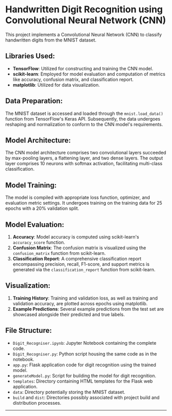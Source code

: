 # Handwritten Digit Recognition using Convolutional Neural Network (CNN)

This project implements a Convolutional Neural Network (CNN) to classify handwritten digits from the MNIST dataset.

## Libraries Used:

- **TensorFlow**: Utilized for constructing and training the CNN model.
- **scikit-learn**: Employed for model evaluation and computation of metrics like accuracy, confusion matrix, and classification report.
- **matplotlib**: Utilized for data visualization.

## Data Preparation:

The MNIST dataset is accessed and loaded through the `mnist.load_data()` function from TensorFlow's Keras API. Subsequently, the data undergoes reshaping and normalization to conform to the CNN model's requirements.

## Model Architecture:

The CNN model architecture comprises two convolutional layers succeeded by max-pooling layers, a flattening layer, and two dense layers. The output layer comprises 10 neurons with softmax activation, facilitating multi-class classification.

## Model Training:

The model is compiled with appropriate loss function, optimizer, and evaluation metric settings. It undergoes training on the training data for 25 epochs with a 20% validation split.

## Model Evaluation:

1. **Accuracy**: Model accuracy is computed using scikit-learn's `accuracy_score` function.
2. **Confusion Matrix**: The confusion matrix is visualized using the `confusion_matrix` function from scikit-learn.
3. **Classification Report**: A comprehensive classification report encompassing precision, recall, F1-score, and support metrics is generated via the `classification_report` function from scikit-learn.

## Visualization:

1. **Training History**: Training and validation loss, as well as training and validation accuracy, are plotted across epochs using matplotlib.
2. **Example Predictions**: Several example predictions from the test set are showcased alongside their predicted and true labels.

## File Structure:

- `Digit_Recogniser.ipynb`: Jupyter Notebook containing the complete code.
- `Digit_Recogniser.py`: Python script housing the same code as in the notebook.
- `app.py`: Flask application code for digit recognition using the trained model.
- `generateModel.py`: Script for building the model for digit recognition.
- `templates`: Directory containing HTML templates for the Flask web application.
- `data`: Directory potentially storing the MNIST dataset.
- `build` and `dist`: Directories possibly associated with project build and distribution processes.

---